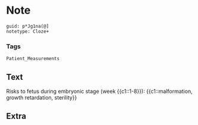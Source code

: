 # Note
```
guid: p*Jg1na(@]
notetype: Cloze+
```

### Tags
```
Patient_Measurements
```

## Text
Risks to fetus during embryonic stage (week {{c1::1-8}}): {{c1::malformation, growth retardation, sterility}}

## Extra

